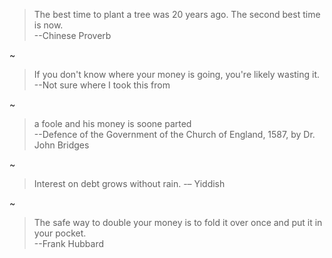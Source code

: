 > The best time to plant a tree was 20 years ago. The second best time is now.  
>--Chinese Proverb  

~  
> If you don't know where your money is going, you're likely wasting it.  
>--Not sure where I took this from  
 
~    
> a foole and his money is soone parted  
>--Defence of the Government of the Church of England, 1587, by Dr. John Bridges  
  
~    
>Interest on debt grows without rain. 
>-– Yiddish
  
~    
>The safe way to double your money is to fold it over once and put it in your pocket.  
>--Frank Hubbard
